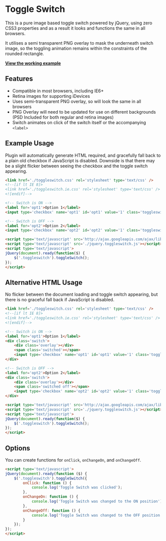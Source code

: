 # Toggle Switch

This is a pure image based toggle switch powered by jQuery, using zero CSS3 properties and as a result it looks and functions the same in all browsers.

It utilises a semi transparent PNG overlay to mask the underneath switch image, so the toggling animation remains within the constraints of the rounded rectangle.

**[View the working example](http://jamiebicknell.github.io/Toggle-Switch)**

## Features

* Compatible in most browsers, including IE6+
* Retina images for supporting iDevices
* Uses semi-transparent PNG overlay, so will look the same in all browsers
* PNG Overlay will need to be updated for use on different backgrounds (PSD Included for both regular and retina images)
* Switch animates on click of the switch itself or the accompanying `<label>`

## Example Usage

Plugin will automatically generate HTML required, and gracefully fall back to a plain old checkbox if JavaScript is disabled. Downside is that there may be a slight flicker between seeing the checkbox and the toggle switch appearing.

```html
<link href='./toggleswitch.css' rel='stylesheet' type='text/css' />
<!--[if lt IE 8]>
<link href='./toggleswitch.ie.css' rel='stylesheet' type='text/css' />
<![endif]-->

<!-- Switch is ON -->
<label for='opt1'>Option 1</label>
<input type='checkbox' name='opt1' id='opt1' value='1' class='toggleswitch' checked='checked' />

<!-- Switch is OFF -->
<label for='opt2'>Option 2</label>
<input type='checkbox' name='opt2' id='opt2' value='1' class='toggleswitch' /> 

<script type='text/javascript' src='http://ajax.googleapis.com/ajax/libs/jquery/1.8/jquery.min.js'></script>
<script type='text/javascript' src='./jquery.toggleswitch.js'></script>
<script type='text/javascript'>
jQuery(document).ready(function($) {
    $('.toggleswitch').toggleSwitch();
});
</script>
```
    
## Alternative HTML Usage

No flicker between the document loading and toggle switch appearing, but there is no graceful fall back if JavaScript is disabled.

```html
<link href='./toggleswitch.css' rel='stylesheet' type='text/css' />
<!--[if lt IE 8]>
<link href='./toggleswitch.ie.css' rel='stylesheet' type='text/css' />
<![endif]-->

<!-- Switch is ON -->
<label for='opt1'>Option 1</label>
<div class='switch'>
    <div class='overlay'></div>
    <span class='switched'></span>
    <input type='checkbox' name='opt1' id='opt1' value='1' class='toggleswitch' checked='checked' />
</div>

<!-- Switch is OFF -->
<label for='opt2'>Option 2</label>
<div class='switch'>
    <div class='overlay'></div>
    <span class='switched off'></span>
    <input type='checkbox' name='opt2' id='opt2' value='1' class='toggleswitch' />
</div>

<script type='text/javascript' src='http://ajax.googleapis.com/ajax/libs/jquery/1.8/jquery.min.js'></script>
<script type='text/javascript' src='./jquery.toggleswitch.js'></script>
<script type='text/javascript'>
jQuery(document).ready(function($) {
    $('.toggleswitch').toggleSwitch();
});
</script>
```

## Options

You can create functions for `onClick`, `onChangeOn`, and `onChangeOff`.

```html
<script type='text/javascript'>
jQuery(document).ready(function ($) {
    $('.toggleswitch').toggleSwitch({
        onClick: function () {
            console.log('Toggle Switch was clicked');
        },
        onChangeOn: function () {
            console.log('Toggle Switch was changed to the ON position');
        },
        onChangeOff: function () {
            console.log('Toggle Switch was changed to the OFF position');
        }
    });
});
</script>
```
   